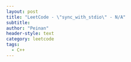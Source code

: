 ```yaml
---
layout: post
title: "LeetCode - \"sync_with_stdio\" - N/A"
subtitle:
author: "Peinan"
header-style: text
category: leetcode
tags:
  - C++
---
```


